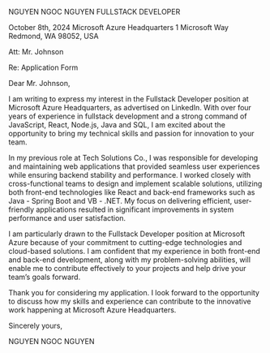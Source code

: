 NGUYEN NGOC NGUYEN
FULLSTACK DEVELOPER

October 8th, 2024
Microsoft Azure Headquarters
1 Microsoft Way
Redmond, WA 98052, USA

Att: Mr. Johnson

Re: Application Form

Dear Mr. Johnson,

I am writing to express my interest in the Fullstack Developer position at Microsoft Azure Headquarters, as advertised on LinkedIn. With over four years of experience in fullstack development and a strong command of JavaScript, React, Node.js, Java and SQL, I am excited about the opportunity to bring my technical skills and passion for innovation to your team.

In my previous role at Tech Solutions Co., I was responsible for developing and maintaining web applications that provided seamless user experiences while ensuring backend stability and performance. I worked closely with cross-functional teams to design and implement scalable solutions, utilizing both front-end technologies like React and back-end frameworks such as Java - Spring Boot and VB - .NET. My focus on delivering efficient, user-friendly applications resulted in significant improvements in system performance and user satisfaction.

I am particularly drawn to the Fullstack Developer position at Microsoft Azure because of your commitment to cutting-edge technologies and cloud-based solutions. I am confident that my experience in both front-end and back-end development, along with my problem-solving abilities, will enable me to contribute effectively to your projects and help drive your team’s goals forward.

Thank you for considering my application. I look forward to the opportunity to discuss how my skills and experience can contribute to the innovative work happening at Microsoft Azure Headquarters.

Sincerely yours,

NGUYEN NGOC NGUYEN
